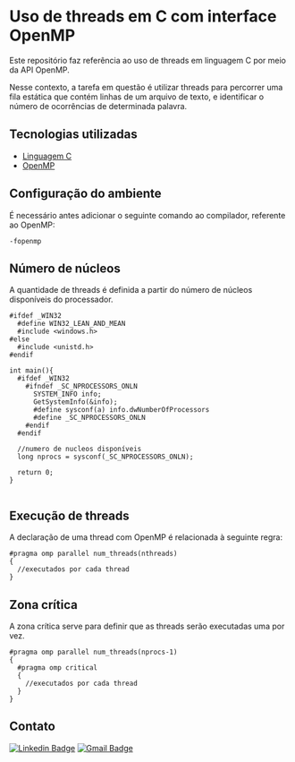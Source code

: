 # Uso de threads em C com interface OpenMP

Este repositório faz referência ao uso de threads em linguagem C por meio  da API OpenMP.

Nesse contexto, a tarefa em questão é utilizar threads para percorrer uma fila estática que contém linhas de um arquivo de texto, e identificar o número de ocorrências de determinada palavra.

<h2> Tecnologias utilizadas </h2>

- [Linguagem C](https://docs.microsoft.com/pt-br/cpp/c-language/?view=msvc-160)
- [OpenMP](https://www.openmp.org/#)

<h2> Configuração do ambiente</h2>

É necessário antes adicionar o seguinte comando ao compilador, referente ao OpenMP:

```
-fopenmp
```

<h2> Número de núcleos </h2>

A quantidade de threads é definida a partir do número de núcleos disponíveis do processador.

```
#ifdef _WIN32
  #define WIN32_LEAN_AND_MEAN
  #include <windows.h>
#else
  #include <unistd.h>
#endif

int main(){
  #ifdef _WIN32 
    #ifndef _SC_NPROCESSORS_ONLN
      SYSTEM_INFO info;
      GetSystemInfo(&info);
      #define sysconf(a) info.dwNumberOfProcessors
      #define _SC_NPROCESSORS_ONLN
    #endif
  #endif

  //numero de nucleos disponíveis
  long nprocs = sysconf(_SC_NPROCESSORS_ONLN);
  
  return 0;
}
 
```

<h2> Execução de threads </h2>

A declaração de uma thread com OpenMP é relacionada à seguinte regra:

```
#pragma omp parallel num_threads(nthreads)
{
  //executados por cada thread
}
```

<h2> Zona crítica </h2>

A zona crítica serve para definir que as threads serão executadas uma por vez.

```
#pragma omp parallel num_threads(nprocs-1)
{
  #pragma omp critical
  {
    //executados por cada thread
  }
}
```

<h2> Contato </h2>

[![Linkedin Badge](https://img.shields.io/badge/-Otávio-blue?style=flat-square&logo=Linkedin&logoColor=white&link=https://www.linkedin.com/in/otaviosilva22/)](https://www.linkedin.com/in/otaviosilva22/)
[![Gmail Badge](https://img.shields.io/badge/-otavio.ssilva22@gmail.com-c14438?style=flat-square&logo=Gmail&logoColor=white&link=mailto:otavio.ssilva22@gmail.com)](mailto:otavio.ssilva22@gmail.com)
